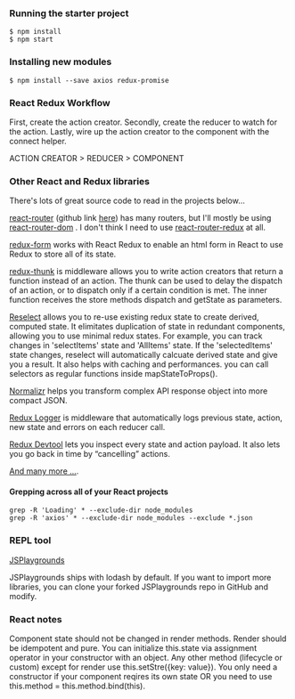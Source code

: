 ### Running the starter project
```
$ npm install
$ npm start
```

### Installing new modules
```
$ npm install --save axios redux-promise
```

### React Redux Workflow
First, create the action creator.
Secondly, create the reducer to watch for the action.
Lastly, wire up the action creator to the component with the connect helper.

ACTION CREATOR > REDUCER > COMPONENT

### Other React and Redux libraries
There's lots of great source code to read in the projects below...

[react-router](https://reacttraining.com/react-router/web/guides/philosophy) (github link [here](https://github.com/ReactTraining/react-router)) has many routers, but I'll mostly be using [react-router-dom](https://github.com/ReactTraining/react-router/tree/master/packages/react-router-dom) . I don't think I need to use [react-router-redux](https://github.com/reactjs/react-router-redux) at all.

[redux-form](https://github.com/erikras/redux-form) works with React Redux to enable an html form in React to use Redux to store all of its state.



[redux-thunk](https://github.com/gaearon/redux-thunk) is middleware allows you to write action creators that return a function instead of an action. The thunk can be used to delay the dispatch of an action, or to dispatch only if a certain condition is met. The inner function receives the store methods dispatch and getState as parameters.

[Reselect](https://github.com/reactjs/reselect) allows you to re-use existing redux state to create derived, computed state. It elimitates duplication of state in redundant components, allowing you to use minimal redux states. For example, you can track changes in 'selectItems' state and 'AllItems' state. If the 'selectedItems' state changes, reselect will automatically calcuate derived state and give you a result. It also helps with caching and performances. you can call selectors as regular functions inside mapStateToProps().

[Normalizr](https://github.com/paularmstrong/normalizr) helps you transform complex API response object into more compact JSON.

[Redux Logger](https://github.com/evgenyrodionov/redux-logger) is middleware that automatically logs previous state, action, new state and errors on each reducer call.

[Redux Devtool](https://github.com/gaearon/redux-devtools) lets you inspect every state and action payload. It also lets you go back in time by “cancelling” actions.

[And many more ...](https://github.com/enaqx/awesome-react#redux-general-resources).

#### Grepping across all of your React projects
```
grep -R 'Loading' * --exclude-dir node_modules
grep -R 'axios' * --exclude-dir node_modules --exclude *.json
```

### REPL tool
[JSPlaygrounds](https://stephengrider.github.io/JSPlaygrounds)

JSPlaygrounds ships with lodash by default. If you want to import more libraries,
you can clone your forked JSPlaygrounds repo in GitHub and modify.

### React notes
Component state should not be changed in render methods. Render should be idempotent and pure.
You can initialize this.state via assignment operator in your constructor with an object. 
Any other method (lifecycle or custom) except for render use this.setStre({key: value}).
You only need a constructor if your component reqires its own state OR you need to use this.method = this.method.bind(this). 

